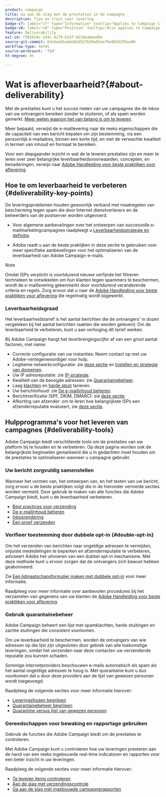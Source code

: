 ```yaml
---
product: campaign
title: Ga aan de slag met de prestaties in de campagne
description: Tips en trucs voor levering
badge-v7: label="v7" type="Informative" tooltip="Applies to Campaign Classic v7"
badge-v8: label="v8" type="Positive" tooltip="Also applies to Campaign v8"
feature: Deliverability
exl-id: f301b34c-244c-4279-b23f-8224ea8eedbe
source-git-commit: 6dc6aeb5adeb82d527b39a05ee70a9926205ea0b
workflow-type: tm+mt
source-wordcount: '724'
ht-degree: 8%

---
```


# Wat is afleverbaarheid?{#about-deliverability}



Met de prestaties kunt u het succes meten van uw campagnes die de inbox van uw ontvangers bereiken zonder te stuiteren, of als spam worden gemerkt. [Meer weten waarom het van belang is om te leveren](https://experienceleague.adobe.com/docs/deliverability-learn/deliverability-best-practice-guide/deliverability-strategy-and-definition.html#why-deliverability-matters).

Meer bepaald, verwijst de e-maillevering naar de reeks eigenschappen die de capaciteit van een bericht bepalen om zijn bestemming, via een persoonlijk e-mailadres, binnen een korte tijd, en met de verwachte kwaliteit in termen van inhoud en formaat te bereiken.

Voor een diepgaander inzicht in wat de te leveren prestaties zijn en meer te leren over zeer belangrijke leverbaarheidsvoorwaarden, concepten, en benaderingen, verwijs naar [Adobe Handleiding voor beste praktijken voor aflevering](https://experienceleague.adobe.com/docs/deliverability-learn/deliverability-best-practice-guide/introduction.html?lang=nl).

## Hoe te om leverbaarheid te verbeteren {#deliverability-key-points}

De leveringsproblemen houden gewoonlijk verband met maatregelen van bescherming tegen spam die door Internet dienstverleners en de beheerders van de postserver worden uitgevoerd.

* Voor algemene aanbevelingen over het ontwerpen van succesvolle e-mailmarketingcampagnes raadpleegt u [Leverbaarheidsstrategie en definitie](https://experienceleague.adobe.com/docs/deliverability-learn/deliverability-best-practice-guide/deliverability-strategy-and-definition.html).

* Adobe raadt u aan de beste praktijken in deze sectie te gebruiken voor meer specifieke aanbevelingen voor het optimaliseren van de leverbaarheid van Adobe Campaign-e-mails.

>[!NOTE]
>
>Omdat ISPs verplicht is voortdurend nieuwe verfijnde het filtreren technieken te ontwikkelen om hun klanten tegen spammers te beschermen, wordt de e-maillevering gekenmerkt door voortdurend veranderende criteria en regels. Zorg ervoor dat u naar de [Adobe Handleiding voor beste praktijken voor aflevering](https://experienceleague.adobe.com/docs/deliverability-learn/deliverability-best-practice-guide/introduction.html?lang=nl) die regelmatig wordt bijgewerkt.

### Leverbaarheidsgraad

Het leverbaarheidstarief is het aantal berichten die de ontvangers&#39; in dozen vergeleken bij het aantal berichten raakten die werden geleverd. Om de leverbaarheid te verbeteren, kunt u aan verhoging dit tarief werken.

Bij Adobe Campaign hangt het leverbrengingscijfer af van een groot aantal factoren, met name:

* Correcte configuratie van uw instanties: Neem contact op met uw Adobe-vertegenwoordiger voor hulp.
* Legitieme netwerkconfiguratie: zie [deze sectie](optimize-delivery.md#network-config) en [Instellen en strategie van domeinen](https://experienceleague.adobe.com/docs/deliverability-learn/deliverability-best-practice-guide/transition-process/infrastructure.html#domain-setup-and-strategy).
* Uw IP adresreputatie: zie [IP-strategie](https://experienceleague.adobe.com/docs/deliverability-learn/deliverability-best-practice-guide/transition-process/infrastructure.html#ip-strategy).
* Kwaliteit van de beoogde adressen: zie [Quarantainebeheer](optimize-delivery.md#quarantine-management).
* Laag [klachten](https://experienceleague.adobe.com/docs/deliverability-learn/deliverability-best-practice-guide/metrics-for-deliverability/complaints.html) en [harde stoot](https://experienceleague.adobe.com/docs/deliverability-learn/deliverability-best-practice-guide/metrics-for-deliverability/bounces.html#hard-bounces) tarieven.
* Uw berichtinhoud: zie [De e-mailinhoud beheren](control-message-content.md).
* Berichtverificatie (SPF, DKIM, DMARC): zie [deze sectie](https://experienceleague.adobe.com/docs/deliverability-learn/deliverability-best-practice-guide/transition-process/infrastructure.html#authentication).
* Afkorting van afzender: om te leren hoe belangrijkste ISPs een afzenderreputatie evalueert, zie [deze sectie](https://experienceleague.adobe.com/docs/deliverability-learn/deliverability-best-practice-guide/internet-service-provider-specifics/overview.html).

## Hulpprogramma&#39;s voor het leveren van campagnes {#deliverability-tools}

<!--Adobe Campaign provides a number of tools designed to ensure optimal deliverability.-->
Adobe Campaign biedt verschillende tools om de prestaties van uw platform bij te houden en te verbeteren. Op deze pagina worden ook de belangrijkste beginselen gemarkeerd die u in gedachten moet houden om de prestaties te optimaliseren wanneer u campagne gebruikt.

### Uw bericht zorgvuldig samenstellen

Wanneer het vormen van, het ontwerpen van, en het testen van uw bericht, zorg ervoor u de beste praktijken volgt die in de hieronder vermelde secties worden vermeld. Door gebruik te maken van alle functies die Adobe Campaign biedt, kunt u de leverbaarheid verbeteren.

* [Best practices voor verzending](delivery-best-practices.md)
* [De e-mailinhoud beheren](control-message-content.md)
* [Inboxrendering](inbox-rendering.md)
* [Een proef verzenden](steps-validating-the-delivery.md#sending-a-proof)

### Verifieer toestemming door dubbele opt-in {#double-opt-in}

Om het verzenden van berichten naar ongeldige adressen te vermijden, onjuiste mededelingen te beperken en afzenderreputatie te verbeteren, adviseert Adobe het uitvoeren van een dubbel opt-in mechanisme. Met deze methode kunt u ervoor zorgen dat de ontvangers zich bewust hebben geabonneerd.

Zie [Een lidmaatschapsformulier maken met dubbele opt-in](../../web/using/use-cases--web-forms.md#create-a-subscription--form-with-double-opt-in) voor meer informatie.

Raadpleeg voor meer informatie over aanbevolen procedures bij het verzamelen van gegevens van uw klanten de [Adobe Handleiding voor beste praktijken voor aflevering](https://experienceleague.adobe.com/docs/deliverability-learn/deliverability-best-practice-guide/first-impressions/address-collection-and-list-growth.html#data-quality-and-hygiene).

### Gebruik quarantainebeheer

Adobe Campaign beheert een lijst met spamklachten, harde stuitingen en zachte stuitingen die consistent voorkomen.

Om uw leverbaarheid te beschermen, worden de ontvangers van wie adressen op die lijst zijn uitgesloten door gebrek van alle toekomstige leveringen, omdat het verzenden naar deze contacten uw verzendende reputatie zou kunnen schaden.

Sommige internetproviders beschouwen e-mails automatisch als spam als het aantal ongeldige adressen te hoog is. Met quarantaine kunt u dus voorkomen dat u door deze providers aan de lijst van gewezen personen wordt toegevoegd.

Raadpleeg de volgende secties voor meer informatie hierover:

* [Leveringsfouten begrijpen](understanding-delivery-failures.md)
* [Quarantainebeheer begrijpen](understanding-quarantine-management.md)
* [Quarantine versus lijst van gewezen personen](understanding-quarantine-management.md#quarantine-vs-denylist)

### Gereedschappen voor bewaking en rapportage gebruiken

Gebruik de functies die Adobe Campaign biedt om de prestaties te controleren.

Met Adobe Campaign kunt u controleren hoe uw leveringen presteren aan de hand van een reeks ingebouwde real-time indicatoren en rapporten voor een beter inzicht in uw leveringen.

Raadpleeg de volgende secties voor meer informatie hierover:

* [Te leveren items controleren](monitoring-deliverability.md)
* [Aan de slag met verzendingscontrole](about-delivery-monitoring.md)
* [Ga aan de slag met ingebouwde campagnerapporten](../../reporting/using/about-campaign-built-in-reports.md)
